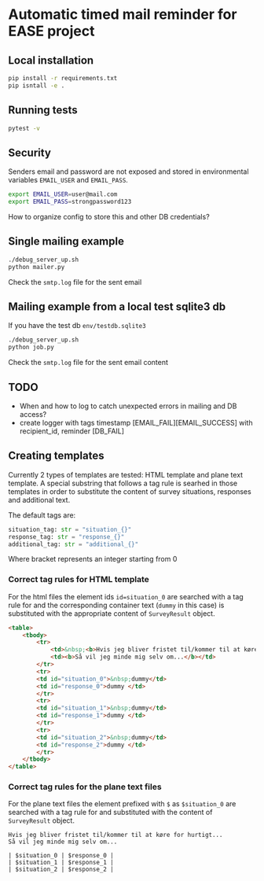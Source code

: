 # Automatic timed mail reminder for EASE project

## Local installation

```sh
pip install -r requirements.txt
pip isntall -e .

```

## Running tests

```sh
pytest -v
```

## Security
Senders email and password are not exposed and stored in environmental variables `EMAIL_USER` and `EMAIL_PASS`.

```sh
export EMAIL_USER=user@mail.com
export EMAIL_PASS=strongpassword123
```

How to organize config to store this and other DB credentials?

## Single mailing example
```sh
./debug_server_up.sh
python mailer.py
```
Check the `smtp.log` file for the sent email

## Mailing example from a local test sqlite3 db
If you have the test db `env/testdb.sqlite3`
```sh
./debug_server_up.sh
python job.py
```
Check the `smtp.log` file for the sent email content

## TODO
- When and how to log to catch unexpected errors in mailing and DB access?
- create logger with tags
 timestamp [EMAIL_FAIL][EMAIL_SUCCESS] with recipient_id, reminder [DB_FAIL]


## Creating templates
Currently 2 types of templates are tested: HTML template and plane text template. A special substring that follows a tag rule is searhed in those templates in order to substitute the content of survey situations, responses and additional text.

The default tags are:
```python
situation_tag: str = "situation_{}"
response_tag: str = "response_{}"
additional_tag: str = "additional_{}"
```
Where bracket represents an integer starting from 0

### Correct tag rules for HTML template
For the html files the element ids `id=situation_0` are searched with a tag rule for and the corresponding container text (`dummy` in this case) is substituted with the appropriate content of `SurveyResult` object.
```html
<table>
    <tbody>
        <tr>
            <td>&nbsp;<b>Hvis jeg bliver fristet til/kommer til at køre for hurtigt...</b></td>
            <td><b>Så vil jeg minde mig selv om...</b></td>
        </tr>
        <tr>
        <td id="situation_0">&nbsp;dummy</td>
        <td id="response_0">dummy </td>
        </tr>
        <tr>
        <td id="situation_1">&nbsp;dummy</td>
        <td id="response_1">dummy </td>
        </tr>
        <tr>
        <td id="situation_2">&nbsp;dummy</td>
        <td id="response_2">dummy </td>
        </tr>
    </tbody>
</table>
```
### Correct tag rules for the plane text files
For the plane text files the element prefixed with `$` as `$situation_0` are searched with a tag rule for and substituted with the content of `SurveyResult` object.
```
Hvis jeg bliver fristet til/kommer til at køre for hurtigt...
Så vil jeg minde mig selv om...

| $situation_0 | $response_0 |
| $situation_1 | $response_1 |
| $situation_2 | $response_2 |
```